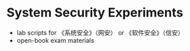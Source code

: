 # System Security Experiments
- lab scripts for 《系统安全》（网安） or 《软件安全》（信安）
- open-book exam materials
